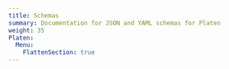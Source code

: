 ```yaml
---
title: Schemas
summary: Documentation for JSON and YAML schemas for Platen
weight: 35
Platen:
  Menu:
    FlattenSection: true
---
```

